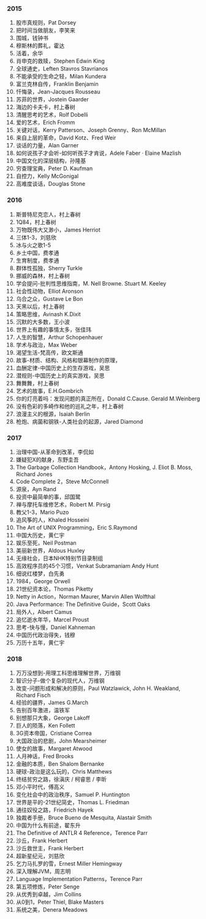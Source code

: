 ### 2015
1. 股市真规则，Pat Dorsey
2. 把时间当做朋友，李笑来
3. 围城，钱钟书
4. 穆斯林的葬礼，霍达
5. 活着，余华
6. 肖申克的救赎，Stephen Edwin King
7. 全球通史，Leften Stavros Stavrianos
8. 不能承受的生命之轻，Milan Kundera
9. 富兰克林自传，Franklin Benjamin
10. 忏悔录，Jean-Jacques Rousseau
11. 苏菲的世界，Jostein Gaarder
12. 海边的卡夫卡，村上春树
13. 清醒思考的艺术，Rolf Dobelli
14. 爱的艺术，Erich Fromm
15. 关键对话，Kerry Patterson、Joseph Grenny、Ron McMillan
16. 来自上层的革命，David Kotz、Fred Weir
17. 谈话的力量，Alan Garner
18. 如何说孩子才会听-如何听孩子才肯说，Adele Faber · Elaine Mazlish
19. 中国文化的深层结构，孙隆基
20. 穷查理宝典，Peter D. Kaufman
21. 自控力，Kelly McGonigal
22. 高难度谈话，Douglas Stone

### 2016
1. 斯普特尼克恋人，村上春树
2. 1Q84，村上春树
3. 万物既伟大又渺小，James Herriot
4. 三体1-3，刘慈欣
5. 冰与火之歌1-5
6. 乡土中国，费孝通
7. 生育制度，费孝通
8. 群体性孤独，Sherry Turkle
9. 挪威的森林，村上春树
10. 学会提问-批判性思维指南，M. Nell Browne. Stuart M. Keeley
11. 社会性动物，Elliot Aronson
12. 乌合之众，Gustave Le Bon
13. 天黑以后，村上春树
14. 策略思维，Avinash K.Dixit
15. 沉默的大多数，王小波
16. 世界上有趣的事情太多，张佳玮
17. 人生的智慧，Arthur Schopenhauer
18. 学术与政治，Max Weber
19. 渴望生活-梵高传，欧文斯通
20. 故事-材质、结构、风格和银幕制作的原理，
21. 血酬定律-中国历史上的生存游戏，吴思
22. 潜规则-中国历史上的真实游戏，吴思
23. 舞舞舞，村上春树
24. 艺术的故事，E.H.Gombrich
25. 你的灯亮着吗：发现问题的真正所在，Donald C.Cause. Gerald M.Weinberg
26. 没有色彩的多崎作和他的巡礼之年，村上春树
27. 浪漫主义的根源，Isaiah Berlin
28. 枪炮、病菌和钢铁-人类社会的起源，Jared Diamond

### 2017
1. 治理中国-从革命到改革，李侃如
2. 嫌疑犯X的献身，东野圭吾
3. The Garbage Collection Handbook，Antony Hosking, J. Eliot B. Moss, Richard Jones
4. Code Complete 2，Steve McConnell
5. 源泉，Ayn Rand
6. 投资中最简单的事，邱国鹭
7. 禅与摩托车维修艺术，Robert M. Pirsig
8. 教父1-3，Mario Puzo
9. 追风筝的人，Khaled Hosseini
10. The Art of UNIX Programming，Eric S.Raymond
11. 中国大历史，黄仁宇
12. 娱乐至死，Neil Postman
13. 美丽新世界，Aldous Huxley
14. 无缘社会，日本NHK特别节目录制组
15. 高效程序员的45个习惯，Venkat Subramaniam Andy Hunt
16. 细说红楼梦，白先勇
17. 1984，George Orwell
18. 21世纪资本论，Thomas Piketty
19. Netty in Action，Norman Maurer, Marvin Allen Wolfthal
20. Java Performance: The Definitive Guide，Scott Oaks
21. 局外人，Albert Camus
22. 追忆逝水年华，Marcel Proust
23. 思考-快与慢，Daniel Kahneman
24. 中国历代政治得失，钱穆
25. 万历十五年，黄仁宇

### 2018
1. 万万没想到-用理工科思维理解世界，万维钢
2. 智识分子-做个复杂的现代人，万维钢
3. 改变-问题形成和解决的原则，Paul Watzlawick, John H. Weakland, Richard Fisch
4. 经验的疆界，James G.March
5. 告别百年激进，温铁军
6. 别想那只大象，George Lakoff
7. 巨人的陨落，Ken Follett
8. 3G资本帝国，Cristiane Correa
9. 大国政治的悲剧，John Mearsheimer
10. 使女的故事，Margaret Atwood
11. 人月神话，Fred Brooks
12. 金融的本质，Ben Shalom Bernanke
13. 硬球-政治是这么玩的，Chris Matthews
14. 终结贫穷之路，徐滇庆 / 柯睿思 / 李昕
15. 邓小平时代，傅高义
16. 变化社会中的政治秩序，Samuel P. Huntington
17. 世界是平的-21世纪简史，Thomas L. Friedman
18. 通往奴役之路，Friedrich Hayek
19. 独裁者手册，Bruce Bueno de Mesquita, Alastair Smith
20. 中国为什么有前途，翟东升
21. The Definitive of ANTLR 4 Reference，Terence Parr
22. 沙丘，Frank Herbert
23. 沙丘救世主，Frank Herbert
24. 超新星纪元，刘慈欣
25. 乞力马扎罗的雪，Ernest Miller Hemingway
26. 深入理解JVM，周志明
27. Language Implementation Patterns，Terence Parr
28. 第五项修炼，Peter Senge
29. 从优秀到卓越，Jim Collins
30. 从0到1，Peter Thiel, Blake Masters
31. 系统之美，Denera Meadows
